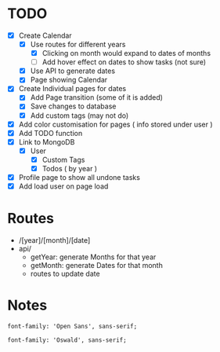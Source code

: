 # TODO

- [x] Create Calendar
  - [x] Use routes for different years
    - [x] Clicking on month would expand to dates of months
    - [ ] Add hover effect on dates to show tasks (not sure)
  - [x] Use API to generate dates
  - [x] Page showing Calendar
- [x] Create Individual pages for dates
  - [x] Add Page transition (some of it is added)
  - [x] Save changes to database
  - [x] Add custom tags (may not do)
- [x] Add color customisation for pages ( info stored under user )
- [x] Add TODO function
- [x] Link to MongoDB
  - [x] User
    - [x] Custom Tags
    - [x] Todos ( by year )
- [x] Profile page to show all undone tasks
- [x] Add load user on page load

# Routes

- /[year]/[month]/[date]
- api/
  - getYear: generate Months for that year
  - getMonth: generate Dates for that month
  - routes to update date

# Notes

    font-family: 'Open Sans', sans-serif;

    font-family: 'Oswald', sans-serif;
